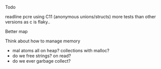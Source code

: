 Todo


readline
pcre
using C11 (anonymous unions/structs)
more tests than other versions as c is flaky..

Better map

Think about how to manage memory
- mal atoms all on heap? collections with malloc?
- do we free strings? on read?
- do we ever garbage collect?
